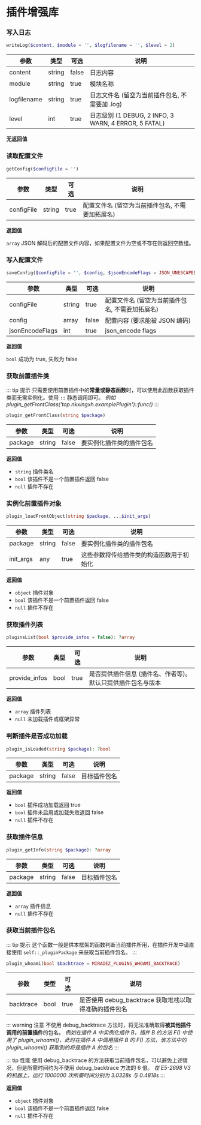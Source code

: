 # 插件增强库

### 写入日志

```php
writeLog($content, $module = '', $logfilename = '', $level = 2)
```

| 参数 | 类型 | 可选 | 说明 |
| ---- | --- | ---- | --- |
| content | string | false | 日志内容 |
| module | string | true | 模块名称 |
| logfilename | string | true | 日志文件名 (留空为当前插件包名, 不需要加 .log) |
| level | int | true | 日志级别 (1 DEBUG, 2 INFO, 3 WARN, 4 ERROR, 5 FATAL) |

**无返回值**

### 读取配置文件

```php
getConfig($configFile = '')
```

| 参数 | 类型 | 可选 | 说明 |
| ---- | --- | ---- | --- |
| configFile | string | true | 配置文件名 (留空为当前插件包名, 不需要加拓展名) |

**返回值**

`array` JSON 解码后的配置文件内容，如果配置文件为空或不存在则返回空数组。

### 写入配置文件

```php
saveConfig($configFile = '', $config, $jsonEncodeFlags = JSON_UNESCAPED_UNICODE)
```

| 参数 | 类型 | 可选 | 说明 |
| ---- | --- | ---- | --- |
| configFile | string | true | 配置文件名 (留空为当前插件包名, 不需要加拓展名) |
| config | array | false | 配置内容 (要求能被 JSON 编码) |
| jsonEncodeFlags | int | true | json_encode flags |

**返回值**

`bool` 成功为 true, 失败为 false

### 获取前置插件类

::: tip 提示
只需要使用前置插件中的**常量或静态函数**时，可以使用此函数获取插件类而无需实例化。使用 `::` 静态调用即可。
*例如 plugin_getFrontClass('top.nkxingxh.examplePlugin')::func()*
:::

```php
plugin_getFrontClass(string $package)
```

| 参数 | 类型 | 可选 | 说明 |
| ---- | --- | ---- | --- |
| package | string | false | 要实例化插件类的插件包名 |

**返回值**

- <Badge type="tip" text="成功" vertical="middle" /> `string` 插件类名
- <Badge type="warning" text="失败" vertical="middle" /> `bool` 该插件不是一个前置插件返回 false
- <Badge type="danger" text="失败" vertical="middle" /> `null` 插件不存在

### 实例化前置插件对象

```php
plugin_loadFrontObject(string $package, ...$init_args)
```

| 参数 | 类型 | 可选 | 说明 |
| ---- | --- | ---- | --- |
| package | string | false | 要实例化插件类的插件包名 |
| init_args | any | true | 这些参数将传给插件类的构造函数用于初始化 |

**返回值**

- <Badge type="tip" text="成功" vertical="middle" /> `object` 插件对象
- <Badge type="warning" text="失败" vertical="middle" /> `bool` 该插件不是一个前置插件返回 false
- <Badge type="danger" text="失败" vertical="middle" /> `null` 插件不存在

### 获取插件列表

```php
pluginsList(bool $provide_infos = false): ?array
```

| 参数 | 类型 | 可选 | 说明 |
| ---- | --- | ---- | --- |
| provide_infos | bool | true | 是否提供插件信息 (插件名、作者等)。默认只提供插件包名与版本 |

**返回值**

- <Badge type="tip" text="成功" vertical="middle" /> `array` 插件列表
- <Badge type="danger" text="失败" vertical="middle" /> `null` 未加载插件或框架异常

### 判断插件是否成功加载

```php
plugin_isLoaded(string $package): ?bool
```

| 参数 | 类型 | 可选 | 说明 |
| ---- | --- | ---- | --- |
| package | string | false | 目标插件包名 |

**返回值**

- <Badge type="tip" text="成功" vertical="middle" /> `bool` 插件成功加载返回 true
- <Badge type="warning" text="失败" vertical="middle" /> `bool` 插件未启用或加载失败返回 false
- <Badge type="danger" text="失败" vertical="middle" /> `null` 插件不存在

### 获取插件信息

```php
plugin_getInfo(string $package): ?array
```

| 参数 | 类型 | 可选 | 说明 |
| ---- | --- | ---- | --- |
| package | string | false | 目标插件包名 |

**返回值**

- <Badge type="tip" text="成功" vertical="middle" /> `array` 插件信息
- <Badge type="danger" text="失败" vertical="middle" /> `null` 插件不存在

### 获取当前插件包名

::: tip 提示
这个函数一般是供本框架的函数判断当前插件所用，在插件开发中请直接使用 `self::_pluginPackage` 来获取当前插件包名。 
:::

```php
plugin_whoami(bool $backtrace = MIRAIEZ_PLUGINS_WHOAMI_BACKTRACE)
```

| 参数 | 类型 | 可选 | 说明 |
| ---- | --- | ---- | --- |
| backtrace | bool | true | 是否使用 debug_backtrace 获取堆栈以取得准确的插件包名 |

::: warning 注意
不使用 debug_backtrace 方法时，将无法准确取得**被其他插件调用的前置插件**的包名。
*例如在插件 A 中实例化插件 B，插件 B 的方法 F() 中使用了 plugin_whoami()，此时在插件 A 中调用插件 B 的 F() 方法，该方法中的 plugin_whoami() 获取到的将是插件 A 的包名*
:::

::: tip 性能
使用 debug_backtrace 的方法获取当前插件包名，可以避免上述情况，但是所需时间约为不使用 debug_backtrace 方法的 6 倍。
*在 E5-2698 V3 的机器上，运行 1000000 次所需时间分别为 3.0328s 与 0.4818s*
:::

**返回值**

- <Badge type="tip" text="成功" vertical="middle" /> `object` 插件对象
- <Badge type="warning" text="失败" vertical="middle" /> `bool` 该插件不是一个前置插件返回 false
- <Badge type="danger" text="失败" vertical="middle" /> `null` 插件不存在
